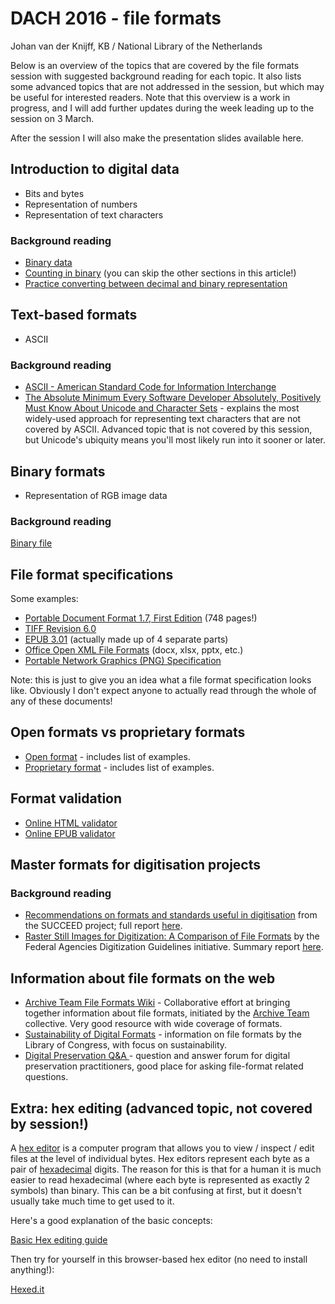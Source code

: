 # DACH 2016 - file formats

Johan van der Knijff, KB / National Library of the Netherlands

Below is an overview of the topics that are covered by the file formats session with suggested background reading for each topic. It also lists some advanced topics that are not addressed in the session, but which may be useful for interested readers. Note that this overview is a work in progress, and I will add further updates during the week leading up to the session on 3 March.

After the session I will also make the presentation slides available here.

## Introduction to digital data 

* Bits and bytes
* Representation of numbers
* Representation of text characters

### Background reading

* [Binary data](https://en.wikipedia.org/wiki/Binary_data)
* [Counting in binary](https://en.wikipedia.org/wiki/Binary_number#Counting_in_binary) (you can skip the other sections in this article!)
* [Practice converting between decimal and binary representation](http://acc6.its.brooklyn.cuny.edu/~gurwitz/core5/nav2tool.html)

## Text-based formats

* ASCII

### Background reading

* [ASCII - American Standard Code for Information Interchange](https://en.wikipedia.org/wiki/ASCII)
* [The Absolute Minimum Every Software Developer Absolutely, Positively Must Know About Unicode and Character Sets](http://www.joelonsoftware.com/articles/Unicode.html) - explains the most widely-used approach for representing text characters that are not covered by ASCII. Advanced topic that is not covered by this session, but Unicode's ubiquity means you'll most likely run into it sooner or later.

## Binary formats

* Representation of RGB image data

### Background reading

[Binary file](https://en.wikipedia.org/wiki/Binary_file)

## File format specifications

Some examples:

* [Portable Document Format 1.7, First Edition](http://wwwimages.adobe.com/content/dam/Adobe/en/devnet/pdf/pdfs/PDF32000_2008.pdf) (748 pages!)
* [TIFF Revision 6.0](http://partners.adobe.com/public/developer/en/tiff/TIFF6.pdf)
* [EPUB 3.01](http://www.idpf.org/epub/301/spec/epub-overview.html) (actually made up of 4 separate parts)
* [Office Open XML File Formats](http://www.ecma-international.org/publications/standards/Ecma-376.htm) (docx, xlsx, pptx, etc.)
* [Portable Network Graphics (PNG) Specification](https://www.w3.org/TR/PNG/)

Note: this is just to give you an idea what a file format specification looks like. Obviously I don't expect anyone to actually read through the whole of any of these documents!

## Open formats vs proprietary formats

* [Open format](https://en.wikipedia.org/wiki/Open_format) - includes list of examples.
* [Proprietary format](https://en.wikipedia.org/wiki/Proprietary_format) - includes list of examples.

## Format validation

* [Online HTML validator](https://validator.w3.org/)
* [Online EPUB validator](http://validator.idpf.org/)

## Master formats for digitisation projects

### Background reading

* [Recommendations on formats and standards useful in digitisation](http://www.digitisation.eu/training/recommendations-for-digitisation-projects/recommendations-formats-standards-recommendations/) from the SUCCEED project; full report [here](http://www.digitisation.eu/download/Succeed_600555_D4.1_RecommendationsOnFormatsAndStandards_v1.1.pdf).
* [Raster Still Images for Digitization: A Comparison of File Formats](http://www.digitizationguidelines.gov/guidelines/raster_stillImage_compare.html) by the Federal Agencies Digitization Guidelines initiative. Summary report [here](http://www.digitizationguidelines.gov/guidelines/FADGI_RasterFormatCompare_p3_20140829_r.pdf).

## Information about file formats on the web

* [Archive Team File Formats Wiki](http://fileformats.archiveteam.org/) - Collaborative effort at bringing together information about file formats, initiated by the [Archive Team](http://archiveteam.org/index.php?title=Main_Page) collective. Very good resource with wide coverage of formats.
* [Sustainability of Digital Formats](http://www.digitalpreservation.gov/formats/index.shtml) - information on file formats by the Library of Congress, with focus on sustainability.
* [Digital Preservation Q&A ](http://qanda.digipres.org/) - question and answer forum for digital preservation practitioners, good place for asking file-format related questions.  

## Extra: hex editing (advanced topic, not covered by session!) 

A [hex editor](https://en.wikipedia.org/wiki/Hex_editor) is a computer program that allows you to view / inspect / edit files at the level of individual bytes. Hex editors represent each byte as a pair of [hexadecimal](https://en.wikipedia.org/wiki/Hexadecimal) digits. The reason for this is that for a human it is much easier to read hexadecimal (where each byte is represented as exactly 2 symbols) than binary. This can be a bit confusing at first, but it doesn't usually take much time to get used to it. 

Here's a good explanation of the basic concepts:

[Basic Hex editing guide](http://clockworkcore.org/hex.html)

Then try for yourself in this browser-based hex editor (no need to install anything!):

[Hexed.it](https://hexed.it/)
